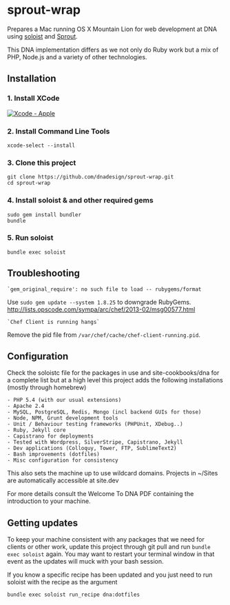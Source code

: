 # sprout-wrap

Prepares a Mac running OS X Mountain Lion for web development at DNA using [soloist](https://github.com/mkocher/soloist) and [Sprout](https://github.com/pivotal-sprout/sprout).

This DNA implementation differs as we not only do Ruby work but a mix of PHP,
Node.js and a variety of other technologies.

## Installation

### 1. Install XCode

[![Xcode - Apple](http://r.mzstatic.com/images/web/linkmaker/badge_macappstore-lrg.gif)](https://itunes.apple.com/us/app/xcode/id497799835?mt=12&uo=4)

### 2. Install Command Line Tools
  
	xcode-select --install
  
### 3. Clone this project
  
    git clone https://github.com/dnadesign/sprout-wrap.git
    cd sprout-wrap
  
### 4. Install soloist & and other required gems

    sudo gem install bundler
    bundle

### 5. Run soloist
  
    bundle exec soloist

## Troubleshooting

	`gem_original_require': no such file to load -- rubygems/format 
	
Use `sudo gem update --system 1.8.25` to downgrade RubyGems. http://lists.opscode.com/sympa/arc/chef/2013-02/msg00577.html

	`Chef Client is running hangs`

Remove the pid file from `/var/chef/cache/chef-client-running.pid`.


## Configuration 

Check the soloistc file for the packages in use and site-cookbooks/dna for a 
complete list but at a high level this project adds the following installations
(mostly through homebrew) 
	
	- PHP 5.4 (with our usual extensions)
	- Apache 2.4
	- MySQL, PostgreSQL, Redis, Mongo (incl backend GUIs for those)
	- Node, NPM, Grunt development tools
	- Unit / Behaviour testing frameworks (PHPUnit, XDebug..)
	- Ruby, Jekyll core
	- Capistrano for deployments
	- Tested with Wordpress, SilverStripe, Capistrano, Jekyll
	- Dev applications (Colloquy, Tower, FTP, SublimeText2)
	- Bash improvements (dotfiles)
	- Misc configuration for consistency

This also sets the machine up to use wildcard domains. Projects in ~/Sites are 
automatically accessible at site.dev

For more details consult the Welcome To DNA PDF containing the introduction to 
your machine.

## Getting updates

To keep your machine consistent with any packages that we need for clients or 
other work, update this project through git pull and run `bundle exec soloist`
again. You may want to restart your terminal window in that event as the 
updates will muck with your bash session.

If you know a specific recipe has been updated and you just need to run soloist
with the recipe as the argument

	bundle exec soloist run_recipe dna:dotfiles

